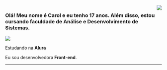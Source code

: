 <img align='right' src="https://github-readme-stats.vercel.app/api?username=Caroldgt&show_icons=true&title_color=783c00&text_color=af552e&icon_color=783c00&bg_color=f8efd4&cache_seconds=2300">

### Olá! Meu nome é Carol e eu tenho 17 anos. Além disso, estou cursando faculdade de Análise e Desenvolvimento de Sistemas.

<img src="https://img.shields.io/static/v1?label=Overview&message=Caroldgt&color=f8efd4&style=for-the-badge&logo=GitHub">

<p>

Estudando na **Alura**<br/>

Eu sou desenvolvedora **Front-end**.


</p>
<hr>
